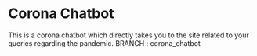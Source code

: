 # Corona Chatbot
This is a corona chatbot which directly takes you to the site related to your queries regarding the pandemic.
BRANCH : corona_chatbot
